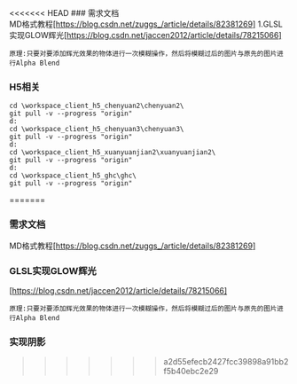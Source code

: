 <<<<<<< HEAD
﻿### 需求文档  
MD格式教程[https://blog.csdn.net/zuggs_/article/details/82381269] 
1.GLSL实现GLOW辉光[https://blog.csdn.net/jaccen2012/article/details/78215066]  
```
原理:只要对要添加辉光效果的物体进行一次模糊操作，然后将模糊过后的图片与原先的图片进行Alpha Blend
```
### H5相关
```
cd \workspace_client_h5_chenyuan2\chenyuan2\
git pull -v --progress "origin"
d:
cd \workspace_client_h5_chenyuan3\chenyuan3\
git pull -v --progress "origin"
d:
cd \workspace_client_h5_xuanyuanjian2\xuanyuanjian2\
git pull -v --progress "origin"
d:
cd \workspace_client_h5_ghc\ghc\
git pull -v --progress "origin"
```
=======
### 需求文档  
MD格式教程[https://blog.csdn.net/zuggs_/article/details/82381269]  
### GLSL实现GLOW辉光  
[https://blog.csdn.net/jaccen2012/article/details/78215066]  
```
原理:只要对要添加辉光效果的物体进行一次模糊操作，然后将模糊过后的图片与原先的图片进行Alpha Blend
```
### 实现阴影
>>>>>>> a2d55efecb2427fcc39898a91bb2f5b40ebc2e29
